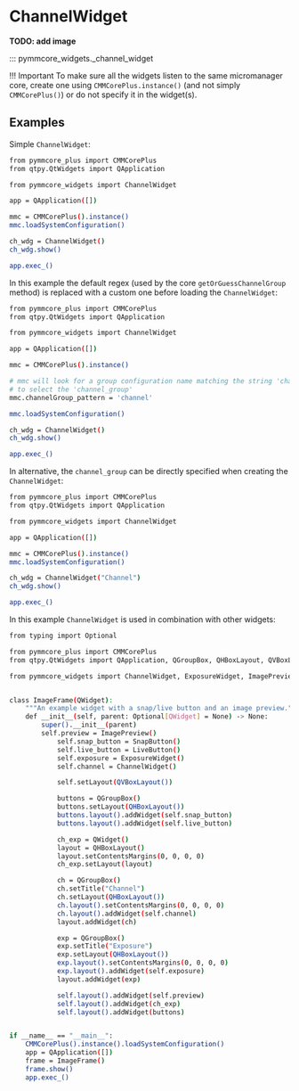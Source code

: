 # ChannelWidget

**TODO: add image**

::: pymmcore_widgets._channel_widget

!!! Important
    To make sure all the widgets listen to the same micromanager core, create
    one using `CMMCorePlus.instance()` (and not simply `CMMCorePlus()`)
    or do not specify it in the widget(s).

## Examples

Simple `ChannelWidget`:
```sh
from pymmcore_plus import CMMCorePlus
from qtpy.QtWidgets import QApplication

from pymmcore_widgets import ChannelWidget

app = QApplication([])

mmc = CMMCorePlus().instance()
mmc.loadSystemConfiguration()

ch_wdg = ChannelWidget()
ch_wdg.show()

app.exec_()
```


In this example the default regex (used by the core `getOrGuessChannelGroup` method)
is replaced with a custom one before loading the `ChannelWidget`:
```sh
from pymmcore_plus import CMMCorePlus
from qtpy.QtWidgets import QApplication

from pymmcore_widgets import ChannelWidget

app = QApplication([])

mmc = CMMCorePlus().instance()

# mmc will look for a group configuration name matching the string 'channel'
# to select the 'channel_group'
mmc.channelGroup_pattern = 'channel'

mmc.loadSystemConfiguration()

ch_wdg = ChannelWidget()
ch_wdg.show()

app.exec_()
```


In alternative, the `channel_group` can be directly specified
when creating the `ChannelWidget`:
```sh
from pymmcore_plus import CMMCorePlus
from qtpy.QtWidgets import QApplication

from pymmcore_widgets import ChannelWidget

app = QApplication([])

mmc = CMMCorePlus().instance()
mmc.loadSystemConfiguration()

ch_wdg = ChannelWidget("Channel")
ch_wdg.show()

app.exec_()
```


In this example `ChannelWidget` is used in combination with other widgets:
```sh
from typing import Optional

from pymmcore_plus import CMMCorePlus
from qtpy.QtWidgets import QApplication, QGroupBox, QHBoxLayout, QVBoxLayout, QWidget

from pymmcore_widgets import ChannelWidget, ExposureWidget, ImagePreview, LiveButton, SnapButton


class ImageFrame(QWidget):
    """An example widget with a snap/live button and an image preview."""
    def __init__(self, parent: Optional[QWidget] = None) -> None:
        super().__init__(parent)
        self.preview = ImagePreview()
            self.snap_button = SnapButton()
            self.live_button = LiveButton()
            self.exposure = ExposureWidget()
            self.channel = ChannelWidget()

            self.setLayout(QVBoxLayout())

            buttons = QGroupBox()
            buttons.setLayout(QHBoxLayout())
            buttons.layout().addWidget(self.snap_button)
            buttons.layout().addWidget(self.live_button)

            ch_exp = QWidget()
            layout = QHBoxLayout()
            layout.setContentsMargins(0, 0, 0, 0)
            ch_exp.setLayout(layout)

            ch = QGroupBox()
            ch.setTitle("Channel")
            ch.setLayout(QHBoxLayout())
            ch.layout().setContentsMargins(0, 0, 0, 0)
            ch.layout().addWidget(self.channel)
            layout.addWidget(ch)

            exp = QGroupBox()
            exp.setTitle("Exposure")
            exp.setLayout(QHBoxLayout())
            exp.layout().setContentsMargins(0, 0, 0, 0)
            exp.layout().addWidget(self.exposure)
            layout.addWidget(exp)

            self.layout().addWidget(self.preview)
            self.layout().addWidget(ch_exp)
            self.layout().addWidget(buttons)


if __name__ == "__main__":
    CMMCorePlus().instance().loadSystemConfiguration()
    app = QApplication([])
    frame = ImageFrame()
    frame.show()
    app.exec_()
```
